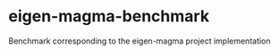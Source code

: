 eigen-magma-benchmark
=====================

Benchmark corresponding to the eigen-magma project implementation
